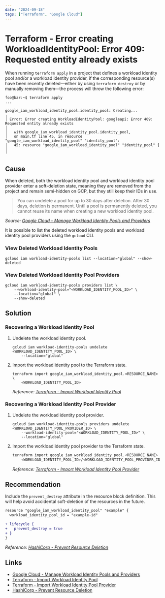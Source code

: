 ```yaml
---
date: "2024-09-18"
tags: ["Terraform", "Google Cloud"]
---
```


# Terraform - Error creating WorkloadIdentityPool: Error 409: Requested entity already exists

When running `terraform apply` in a project that defines a workload identity 
pool and/or a workload identity provider, if the corresponding resource(s) have 
been recently deleted—either by using `terraform destroy` or by manually 
removing them—the process will throw the following error:

```ShellSession
foo@bar:~$ terraform apply
...

google_iam_workload_identity_pool.identity_pool: Creating...
╷
│ Error: Error creating WorkloadIdentityPool: googleapi: Error 409: Requested entity already exists
│ 
│   with google_iam_workload_identity_pool.identity_pool,
│   on main.tf line 45, in resource "google_iam_workload_identity_pool" "identity_pool":
│   45: resource "google_iam_workload_identity_pool" "identity_pool" {
│ 
╵ 
```

## Cause

When deleted, both the workload identity pool and workload identity pool 
provider enter a soft-deletion state, meaning they are removed from the 
project and remain semi-hidden on GCP, but they still keep their IDs in use.

> You can undelete a pool for up to 30 days after deletion. After 30 days, 
deletion is permanent. Until a pool is permanently deleted, you cannot reuse its 
name when creating a new workload identity pool.

_Source: [Google Cloud - Manage Workload Identity Pools and Providers](https://cloud.google.com/iam/docs/manage-workload-identity-pools-providers)_

It is possible to list the deleted workload identity pools and workload 
identity pool providers using the `gcloud` CLI.

### View Deleted Workload Identity Pools

```Shell
gcloud iam workload-identity-pools list --location="global" --show-deleted
```

### View Deleted Workload Identity Pool Providers

```Shell
gcloud iam workload-identity-pools providers list \
    --workload-identity-pool="<WORKLOAD_IDENTITY_POOL_ID>" \
    --location="global" \
    --show-deleted
```

## Solution

### Recovering a Workload Identity Pool

1. Undelete the workload identity pool.
    ```Shell
    gcloud iam workload-identity-pools undelete <WORKLOAD_IDENTITY_POOL_ID> \
        --location="global"
    ```

2. Import the workload identity pool to the Terraform state.
    ```Shell
    terraform import google_iam_workload_identity_pool.<RESOURCE_NAME> \
        <WORKLOAD_IDENTITY_POOL_ID>
    ```

    _Reference: [Terraform - Import Workload Identity Pool](https://registry.terraform.io/providers/hashicorp/google/latest/docs/resources/iam_workload_identity_pool#import)_

### Recovering a Workload Identity Pool Provider

1. Undelete the workload identity pool provider.
    
    ```Shell
    gcloud iam workload-identity-pools providers undelete <WORKLOAD_IDENTITY_POOL_PROVIDER_ID> \
        --workload-identity-pool="<WORKLOAD_IDENTITY_POOL_ID>" \
        --location="global"
    ```

2. Import the workload identity pool provider to the Terraform state.
    
    ```bash
    terraform import google_iam_workload_identity_pool.<RESOURCE_NAME> \
        <WORKLOAD_IDENTITY_POOL_ID>/<WORKLOAD_IDENTITY_POOL_PROVIDER_ID>
    ```

    _Reference: [Terraform - Import Workload Identity Pool Provider](https://registry.terraform.io/providers/hashicorp/google/latest/docs/resources/iam_workload_identity_pool_provider#import)_

## Recommendation

Include the `prevent_destroy` attribute in the resource block definition. This 
will help avoid accidental soft-deletion of the resources in the future.

```Diff
resource "google_iam_workload_identity_pool" "example" {
  workload_identity_pool_id = "example-id"

+ lifecycle {
+   prevent_destroy = true
+ }
}
```

_Reference: [HashiCorp - Prevent Resource Deletion](https://developer.hashicorp.com/terraform/tutorials/state/resource-lifecycle#prevent-resource-deletion)_

## Links

* [Google Cloud - Manage Workload Identity Pools and Providers](https://cloud.google.com/iam/docs/manage-workload-identity-pools-providers)
* [Terraform - Import Workload Identity Pool](https://registry.terraform.io/providers/hashicorp/google/latest/docs/resources/iam_workload_identity_pool#import)
* [Terraform - Import Workload Identity Pool Provider](https://registry.terraform.io/providers/hashicorp/google/latest/docs/resources/iam_workload_identity_pool_provider#import)
* [HashiCorp - Prevent Resource Deletion](https://developer.hashicorp.com/terraform/tutorials/state/resource-lifecycle#prevent-resource-deletion)